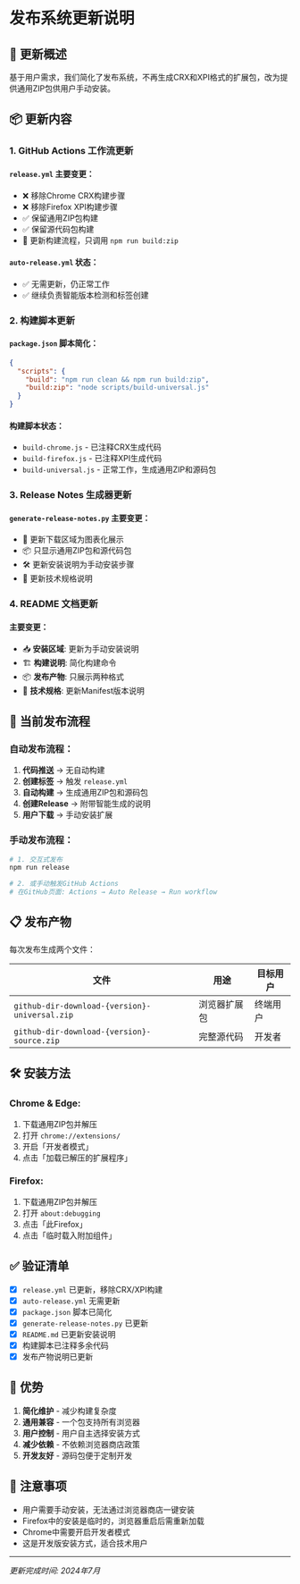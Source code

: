 # 发布系统更新说明

## 🔄 更新概述

基于用户需求，我们简化了发布系统，不再生成CRX和XPI格式的扩展包，改为提供通用ZIP包供用户手动安装。

## 📦 更新内容

### 1. GitHub Actions 工作流更新

#### `release.yml` 主要变更：
- ❌ 移除Chrome CRX构建步骤
- ❌ 移除Firefox XPI构建步骤  
- ✅ 保留通用ZIP包构建
- ✅ 保留源代码包构建
- 🔄 更新构建流程，只调用 `npm run build:zip`

#### `auto-release.yml` 状态：
- ✅ 无需更新，仍正常工作
- ✅ 继续负责智能版本检测和标签创建

### 2. 构建脚本更新

#### `package.json` 脚本简化：
```json
{
  "scripts": {
    "build": "npm run clean && npm run build:zip",
    "build:zip": "node scripts/build-universal.js"
  }
}
```

#### 构建脚本状态：
- `build-chrome.js` - 已注释CRX生成代码
- `build-firefox.js` - 已注释XPI生成代码
- `build-universal.js` - 正常工作，生成通用ZIP和源码包

### 3. Release Notes 生成器更新

#### `generate-release-notes.py` 主要变更：
- 🎨 更新下载区域为图表化展示
- 📦 只显示通用ZIP包和源代码包
- 🛠️ 更新安装说明为手动安装步骤
- 🔧 更新技术规格说明

### 4. README 文档更新

#### 主要变更：
- 📥 **安装区域**: 更新为手动安装说明
- 🏗️ **构建说明**: 简化构建命令
- 📦 **发布产物**: 只展示两种格式
- 🔧 **技术规格**: 更新Manifest版本说明

## 🎯 当前发布流程

### 自动发布流程：
1. **代码推送** → 无自动构建
2. **创建标签** → 触发 `release.yml`
3. **自动构建** → 生成通用ZIP包和源码包  
4. **创建Release** → 附带智能生成的说明
5. **用户下载** → 手动安装扩展

### 手动发布流程：
```bash
# 1. 交互式发布
npm run release

# 2. 或手动触发GitHub Actions
# 在GitHub页面: Actions → Auto Release → Run workflow
```

## 📋 发布产物

每次发布生成两个文件：

| 文件 | 用途 | 目标用户 |
|------|------|----------|
| `github-dir-download-{version}-universal.zip` | 浏览器扩展包 | 终端用户 |
| `github-dir-download-{version}-source.zip` | 完整源代码 | 开发者 |

## 🛠️ 安装方法

### Chrome & Edge:
1. 下载通用ZIP包并解压
2. 打开 `chrome://extensions/`
3. 开启「开发者模式」
4. 点击「加载已解压的扩展程序」

### Firefox:
1. 下载通用ZIP包并解压
2. 打开 `about:debugging`
3. 点击「此Firefox」
4. 点击「临时载入附加组件」

## ✅ 验证清单

- [x] `release.yml` 已更新，移除CRX/XPI构建
- [x] `auto-release.yml` 无需更新
- [x] `package.json` 脚本已简化
- [x] `generate-release-notes.py` 已更新
- [x] `README.md` 已更新安装说明
- [x] 构建脚本已注释多余代码
- [x] 发布产物说明已更新

## 🚀 优势

1. **简化维护** - 减少构建复杂度
2. **通用兼容** - 一个包支持所有浏览器
3. **用户控制** - 用户自主选择安装方式
4. **减少依赖** - 不依赖浏览器商店政策
5. **开发友好** - 源码包便于定制开发

## 📝 注意事项

- 用户需要手动安装，无法通过浏览器商店一键安装
- Firefox中的安装是临时的，浏览器重启后需重新加载
- Chrome中需要开启开发者模式
- 这是开发版安装方式，适合技术用户

---

*更新完成时间: 2024年7月*